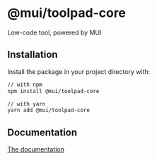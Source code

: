 # @mui/toolpad-core

Low-code tool, powered by MUI

## Installation

Install the package in your project directory with:

```bash
// with npm
npm install @mui/toolpad-core

// with yarn
yarn add @mui/toolpad-core
```

## Documentation

[The documentation](./docs)
